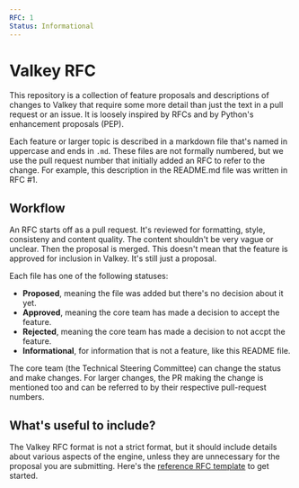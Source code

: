 ```yaml
---
RFC: 1
Status: Informational
---
```


Valkey RFC
==========

This repository is a collection of feature proposals and descriptions of changes to Valkey
that require some more detail than just the text in a pull request or an issue.
It is loosely inspired by RFCs and by Python's enhancement proposals (PEP).

Each feature or larger topic is described in a markdown file that's named in
uppercase and ends in `.md`. These files are not formally numbered, but we use
the pull request number that initially added an RFC to refer to the change. For example,
this description in the README.md file was written in RFC #1.

Workflow
--------

An RFC starts off as a pull request. It's reviewed for formatting, style,
consisteny and content quality. The content shouldn't be very vague or unclear.
Then the proposal is merged. This doesn't mean that the feature is approved for
inclusion in Valkey. It's still just a proposal.

Each file has one of the following statuses:

* **Proposed**, meaning the file was added but there's no decision about it yet.
* **Approved**, meaning the core team has made a decision to accept the feature.
* **Rejected**, meaning the core team has made a decision to not accpt the feature.
* **Informational**, for information that is not a feature, like this README file.

The core team (the Technical Steering Committee) can change the status and make
changes. For larger changes, the PR making the change is mentioned too and can
be referred to by their respective pull-request numbers.

What's useful to include?
-------------------------

The Valkey RFC format is not a strict format, but it should include details about
various aspects of the engine, unless they are unnecessary for the proposal you 
are submitting. Here's the [reference RFC template](REFERENCE.md) to get started.

